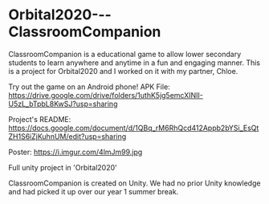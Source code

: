 # Orbital2020---ClassroomCompanion
ClassroomCompanion is a educational game to allow lower secondary students to learn anywhere and anytime in a fun and engaging manner. This is a project for Orbital2020 and I worked on it with my partner, Chloe. 

Try out the game on an Android phone! APK File: https://drive.google.com/drive/folders/1uthK5jg5emcXINII-U5zL_bTpbL8KwSJ?usp=sharing

Project's README: https://docs.google.com/document/d/1QBq_rM6RhQcd412Appb2bYSi_EsQtZH1S6iZjKuhnUM/edit?usp=sharing

Poster: https://i.imgur.com/4lmJm99.jpg

Full unity project in 'Orbital2020'

ClassroomCompanion is created on Unity. We had no prior Unity knowledge and had picked it up over our year 1 summer break. 
